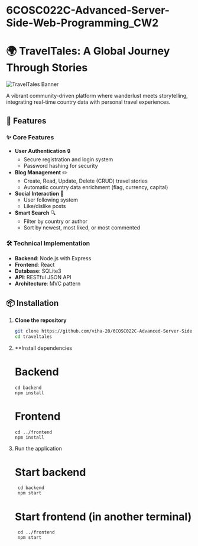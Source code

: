 # 6COSC022C-Advanced-Server-Side-Web-Programming_CW2

# 🌍 TravelTales: A Global Journey Through Stories

![TravelTales Banner](https://via.placeholder.com/1200x400?text=TravelTales+Banner)

A vibrant community-driven platform where wanderlust meets storytelling, integrating real-time country data with personal travel experiences.

## 🚀 Features

### ✨ Core Features
- **User Authentication** 🔒
  - Secure registration and login system
  - Password hashing for security
- **Blog Management** ✏️
  - Create, Read, Update, Delete (CRUD) travel stories
  - Automatic country data enrichment (flag, currency, capital)
- **Social Interaction** 🤝
  - User following system
  - Like/dislike posts
- **Smart Search** 🔍
  - Filter by country or author
  - Sort by newest, most liked, or most commented

### 🛠 Technical Implementation
- **Backend**: Node.js with Express
- **Frontend**: React
- **Database**: SQLite3
- **API**: RESTful JSON API
- **Architecture**: MVC pattern

## 📦 Installation

1. **Clone the repository**
   ```bash
   git clone https://github.com/viha-20/6COSC022C-Advanced-Server-Side-Web-Programming_CW2.git
   cd traveltales

2. **Install dependencies
   # Backend
       cd backend
       npm install
      
   # Frontend
       cd ../frontend
       npm install

3. Run the application
   # Start backend
        cd backend
        npm start

   # Start frontend (in another terminal)
        cd ../frontend
        npm start


